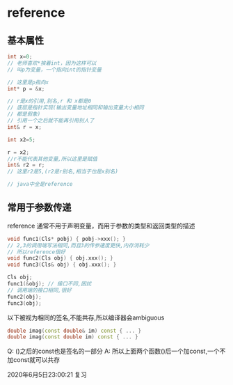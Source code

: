 # reference

## 基本属性

```cpp
int x=0;
// 老师喜欢*挨着int，因为这样可以
// 叫p为变量，一个指向int的指针变量

// 这里是p指向x
int* p = &x;

// r是x的引用,别名,r 和 x都是0
// 底层是指针实现(输出变量地址相同和输出变量大小相同
// 都是假象)
// 引用一个之后就不能再引用别人了
int& r = x;

int x2=5;

r = x2;
//r不能代表其他变量,所以这里是赋值
int& r2 = r;
// 这里r2是5,(r2是r别名,相当于也是x别名)

// java中全是reference

```


## 常用于参数传递
reference 通常不用于声明变量，而用于参数的类型和返回类型的描述
```cpp
void func1(Cls* pobj) { pobj->xxx(); }
// 2,3的调用端写法相同,而且3的传参速度更快,内存消耗少
// 所以reference很好
void func2(Cls obj) { obj.xxx(); }
void func3(Cls& obj) { obj.xxx(); }

Cls obj;
func1(&obj); // 接口不同,困扰
// 调用端的接口相同,很好
func2(obj);
func3(obj);
```

以下被视为相同的签名,不能共存,所以编译器会ambiguous
```cpp
double imag(const double& im) const { ... }
double imag(const double im) const { ... }
```

Q: ()之后的const也是签名的一部分
A: 所以上面两个函数()后一个加const,一个不加const就可以共存

2020年6月5日23:00:21 复习